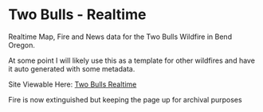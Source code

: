 Two Bulls - Realtime
==================

Realtime Map, Fire and News data for the Two Bulls Wildfire in Bend Oregon. 

At some point I will likely use this as a template for other wildfires and have it auto generated with some metadata. 

Site Viewable Here: <a href="http://www.jeremymorgan.com/apps/two-bulls-realtime/">Two Bulls Realtime</a>

Fire is now extinguished but keeping the page up for archival purposes

